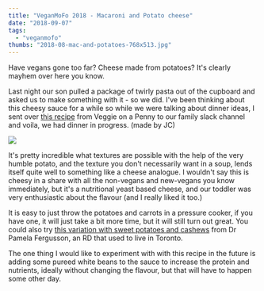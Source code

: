 ```yaml
---
title: "VeganMoFo 2018 - Macaroni and Potato cheese"
date: "2018-09-07"
tags:
  - "veganmofo"
thumbs: "2018-08-mac-and-potatoes-768x513.jpg"
---
```


Have vegans gone too far? Cheese made from potatoes? It's clearly mayhem over here you know.

Last night our son pulled a package of twirly pasta out of the cupboard and asked us to make something with it - so we did. I've been thinking about this cheesy sauce for a while so while we were talking about dinner ideas, I sent over [this recipe](http://www.veggieonapenny.com/) from Veggie on a Penny to our family slack channel and voila, we had dinner in progress. (made by JC)

![](images/mac-and-potatoes-1024x684.jpg)

It's pretty incredible what textures are possible with the help of the very humble potato, and the texture you don't necessarily want in a soup, lends itself quite well to something like a cheese analogue. I wouldn't say this is cheesy in a share with all the non-vegans and new-vegans you know immediately, but it's a nutritional yeast based cheese, and our toddler was very enthusiastic about the flavour (and I really liked it too.)

It is easy to just throw the potatoes and carrots in a pressure cooker, if you have one, it will just take a bit more time, but it will still turn out great. You could also try [this variation with sweet potatoes and cashews](https://pamelafergusson.com/recipe/mac-and-cheese/) from Dr Pamela Fergusson, an RD that used to live in Toronto.

The one thing I would like to experiment with with this recipe in the future is adding some pureed white beans to the sauce to increase the protein and nutrients, ideally without changing the flavour, but that will have to happen some other day.
